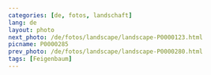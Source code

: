```yaml
---
categories: [de, fotos, landschaft]
lang: de
layout: photo
next_photo: /de/fotos/landscape/landscape-P0000123.html
picname: P0000285
prev_photo: /de/fotos/landscape/landscape-P0000280.html
tags: [Feigenbaum]
---
```

